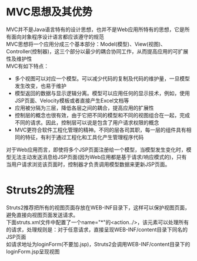 # MVC思想及其优势
MVC并不是Java语言特有的设计思想，也并不是Web应用所特有的思想，它是所有面向对象程序设计语言都应该遵守的规范  
MVC思想将一个应用分成三个基本部分：Model(模型)、View(视图)、Controller(控制器)，这三个部分以最少的耦合协同工作，从而提高应用的可扩展性及维护性  
MVC有如下特点：
- 多个视图可以对应一个模型。可以减少代码的复制及代码的维护量，一旦模型发生改变，也易于维护  
- 模型返回的数据与显示逻辑分离。模型可以应用任何的显示技术，例如，使用JSP页面、Velocity模板或者直接产生Excel文档等  
- 应用被分隔为三层，降低各层之间的耦合，提高应用的扩展性  
- 控制层的概念也很有效，由于它把不同的模型和不同的视图组合在一起，完成不同的请求。因此，控制层可以说是包含了用户请求权限的概念  
- MVC更符合软件工程化管理的精神。不同的层各司其职，每一层的组件具有相同的特征，有利于通过工程化和工具化产生管理程序代码  
  
对于Web应用而言，即使将多个JSP页面注册给一个模型，当模型发生变化时，模型无法主动发送消息给JSP页面(因为Web应用都是基于请求/响应模式的)，只有当用户请求浏览该页面时，控制器才负责调用模型数据来更新JSP页面。  
  
  
# Struts2的流程
Struts2推荐把所有的视图页面存放在WEB-INF目录下，这样可以保护视图页面，避免直接向视图页面发送请求。  
下面struts.xml文件中配置了一个name="*"的<action../>，该元素可以处理所有的请求，处理规则是：对于任意请求，直接呈现WEB-INF/content目录下同名的JSP页面  
如请求地址为loginForm(不要加.jsp)，Struts2会调用WEB-INF/content目录下的loginForm.jsp呈现视图  
